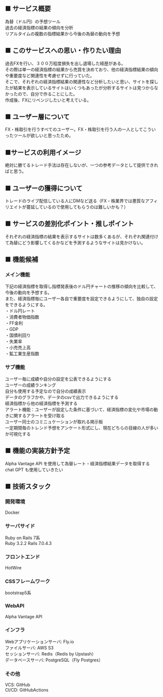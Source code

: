 ## <div>■ サービス概要</div>
<div>為替（ドル円）の予想ツール</div>
<div>過去の経済指標の結果の傾向を分析</div>
<div>リアルタイムの複数の指標結果から今後の為替の動向を予想</div>

## <div>■ このサービスへの思い・作りたい理由</div>
<div>過去FXを行い、３００万程度損失を出し退場した経歴がある。</div>
<div>その際は単一の経済指標の結果から売買を決めており、他の経済指標結果の傾向や重要度など関連性を考慮せずに行っていた。</div>
<div>そこで、それぞれの経済指標結果の関連性など分析したいと思い、サイトを探したが結果を表示しているサイトはいくつもあったが分析するサイトは見つからなかったので、自分で作ることにした。</div>
<div>作成後、FXにリベンジしたいと考えている。</div>

## <div>■ ユーザー層について</div>
<div>FX・株取引を行うすべてのユーザー。FX・株取引を行う人の一人としてこういったツールが欲しいと思ったため。</div>

## <div>■サービスの利用イメージ</div>
<div>絶対に勝てるトレード手法は存在しないが、一つの参考データとして提供できればと思う。</div>

## <div>■ ユーザーの獲得について</div>
<div>トレードのライブ配信している人にDMなど送る（FX・株業界では悪質なアフィリエイトが蔓延しているので使用してもらうのは難しいかも？）</div>

## <div>■ サービスの差別化ポイント・推しポイント</div>
<div>それぞれの経済指標の結果を表示するサイトは数多くあるが、それぞれ関連付けて為替にどう影響してくるかなどを予測するようなサイトは見かけない。</div>

## <div>■ 機能候補</div>
### <div>メイン機能</div>
<div>下記の経済指標を取得し指標発表後のドル円チャートの推移の傾向を比較して、今後の動向を予想する。</div>
<div>また、経済指標毎にユーザー各自で重要度を設定できるようにして、独自の設定をできるようにする。</div>
<div>・ドル円レート</div>
<div>・消費者物価指数</div>
<div>・FF金利</div>
<div>・GDP</div>
<div>・国債利回り</div>
<div>・失業率</div>
<div>・小売売上高</div>
<div>・鉱工業生産指数</div>

### <div>サブ機能</div>
<div>ユーザー毎に成績や自分の設定を公表できるようにする</div>
<div>ユーザーの成績ランキング</div>
<div>自分も使用する予定なので自分の成績表示</div>
<div>データのグラフかや、データのcsvで出力できるようにする</div>
<div>経済指標から他の経済指標を予測する</div>
<div>アラート機能：ユーザーが設定した条件に基づいて、経済指標の変化や市場の動きに関するアラートを受け取る</div>
<div>ユーザー同士のコミニュケーションが取れる掲示板</div>
<div>一定期間毎のトレンド予想をアンケート形式にし、現在どちらの目線の人が多いか可視化する</div>

## <div>■ 機能の実装方針予定</div>
<div>Alpha Vantage API を使用して為替レート・経済指標結果データを取得する</div>
<div>chat GPT も使用していきたい</div>

## <div>■ 技術スタック</div>
### <div>開発環境</div>
<div>Docker</div>

### <div>サーバサイド</div>
<div>Ruby on Rails 7系</div>
<div>Ruby 3.2.2 Rails 7.0.4.3</div>

### <div>フロントエンド</div>
<div>HotWire</div>

### <div>CSSフレームワーク</div>
<div>bootstrap5系</div>

### <div>WebAPI</div>
<div>Alpha Vantage API</div>

### <div>インフラ</div>
<div>Webアプリケーションサーバ: Fly.io</div>
<div>ファイルサーバ: AWS S3</div>
<div>セッションサーバ: Redis（Redis by Upstash）</div>
<div>データベースサーバ: PostgreSQL（Fly Postgres）</div>

### <div>その他</div>
<div>VCS: GitHub</div>
<div>CI/CD: GitHubActions</div>


